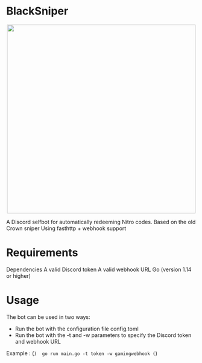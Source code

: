 # BlackSniper 
<p align="center">
<img src="https://i.pinimg.com/736x/a3/e3/46/a3e3468de0f3789636dd1dab0fee558c.jpg", width="500", height="500">
</p>

A Discord selfbot for automatically redeeming Nitro codes.
Based on the old Crown sniper 
Using fasthttp + webhook support

# Requirements

Dependencies
A valid Discord token
A valid webhook URL
Go (version 1.14 or higher)


# Usage
The bot can be used in two ways:

- Run the bot with the configuration file config.toml
- Run the bot with the -t and -w parameters to specify the Discord token and webhook URL   

Example : 
(```) 
go run main.go -t token -w gamingwebhook
(```)
